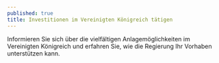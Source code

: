 ```yaml
---
published: true
title: Investitionen im Vereinigten Königreich tätigen
---
```

Informieren Sie sich über die vielfältigen Anlagemöglichkeiten im Vereinigten Königreich und erfahren Sie, wie die Regierung Ihr Vorhaben unterstützen kann.
